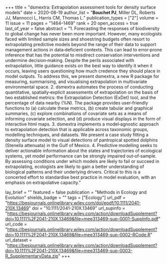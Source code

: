 +++
title = "dsmextra: Extrapolation assessment tools for density surface models"
date = 2020-08-19
author_list = "<b>Bouchet PJ</b>, Miller DL, Roberts JJ, Mannocci L, Harris CM, Thomas L."
publication_types = ["2"]
volume = 11
issue = 11
pages = "1464–1469"
rank = 20
open_access = true
last_of_year = false
abstract = "1. Forecasting the responses of biodiversity to global change has never been more important. However, many ecologists faced with limited sample sizes and shoestring budgets often resort to extrapolating predictive models beyond the range of their data to support management actions in data‐deficient contexts. This can lead to error‐prone inference that has the potential to misdirect conservation interventions and undermine decision‐making. Despite the perils associated with extrapolation, little guidance exists on the best way to identify it when it occurs, leaving users questioning how much credence they should place in model outputs. To address this, we present dsmextra, a new R package for measuring, summarising, and visualising extrapolation in multivariate environmental space. 2. dsmextra automates the process of conducting quantitative, spatially‐explicit assessments of extrapolation on the basis of two established metrics: the Extrapolation Detection (ExDet) tool, and the percentage of data nearby (%N). The package provides user‐friendly functions to (a) calculate these metrics, (b) create tabular and graphical summaries, (c) explore combinations of covariate sets as a means of informing covariate selection, and (d) produce visual displays in the form of interactive html maps. 3. dsmextra implements a model‐agnostic approach to extrapolation detection that is applicable across taxonomic groups, modelling techniques, and datasets. We present a case study fitting a density surface model to visual detections of pantropical spotted dolphins (Stenella attenuata) in the Gulf of Mexico. 4. Predictive modelling seeks to deliver actionable information about the states and trajectories of ecological systems, yet model performance can be strongly impaired out‐of‐sample. By assessing conditions under which models are likely to fail or succeed in extrapolating, ecologists are likely to gain a better understanding of biological patterns and their underlying drivers. Critical to this is a concerted effort to standardise best practice in model evaluation, with an emphasis on extrapolative capacity."

lay_brief = "" 
featured = false
publication = "Methods in Ecology and Evolution"
shields_badge = ""
tags = ["Ecology"]
url_pdf = "https://besjournals.onlinelibrary.wiley.com/doi/epdf/10.1111/2041-210X.13469"
doi = "10.1111/2041-210X.13469"
url_supinfo = "https://besjournals.onlinelibrary.wiley.com/action/downloadSupplement?doi=10.1111%2F2041-210X.13469&file=mee313469-sup-0001-SuppInfo.pdf"
url_code = "https://besjournals.onlinelibrary.wiley.com/action/downloadSupplement?doi=10.1111%2F2041-210X.13469&file=mee313469-sup-0002-RCode.R"
url_dataset = "https://besjournals.onlinelibrary.wiley.com/action/downloadSupplement?doi=10.1111%2F2041-210X.13469&file=mee313469-sup-0003-R_SupplementaryData.zip"
+++

